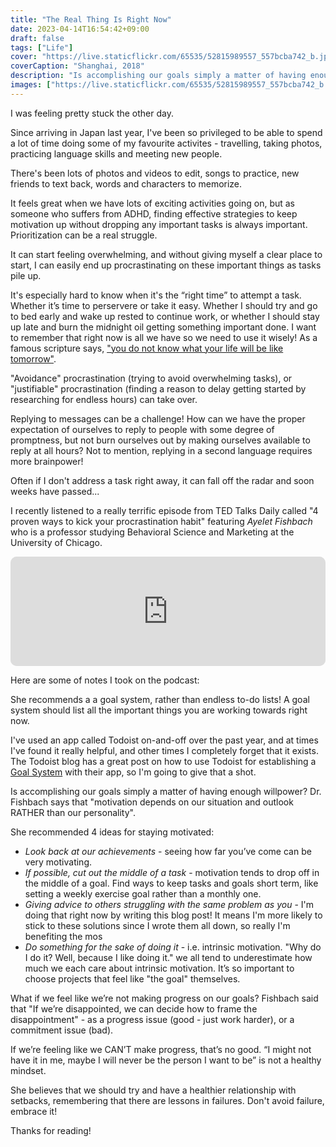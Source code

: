 ```yaml
---
title: "The Real Thing Is Right Now"
date: 2023-04-14T16:54:42+09:00
draft: false
tags: ["Life"]
cover: "https://live.staticflickr.com/65535/52815989557_557bcba742_b.jpg"
coverCaption: "Shanghai, 2018"
description: "Is accomplishing our goals simply a matter of having enough willpower?"
images: ["https://live.staticflickr.com/65535/52815989557_557bcba742_b.jpg"]
---
```

I was feeling pretty stuck the other day.

Since arriving in Japan last year, I've been so privileged to be able to spend a lot of time doing some of my favourite activites - travelling, taking photos, practicing language skills and meeting new people.

There's been lots of photos and videos to edit, songs to practice, new friends to text back, words and characters to memorize.  

It feels great when we have lots of exciting activities going on, but as someone who suffers from ADHD, finding effective strategies to keep motivation up without dropping any important tasks is always important.  Prioritization can be a real struggle.

It can start feeling overwhelming, and without giving myself a clear place to start, I can easily end up procrastinating on these important things as tasks pile up.

It's especially hard to know when it's the “right time” to attempt a task.  Whether it’s time to perservere or take it easy.  Whether I should try and go to bed early and wake up rested to continue work, or whether I should stay up late and burn the midnight oil getting something important done.  I want to remember that right now is all we have so we need to use it wisely!  As a famous scripture says, ["you do not know what your life will be like tomorrow"](https://wol.jw.org/en/wol/b/r1/lp-e/nwtsty/59/4#study=discover&v=59:4:14).

"Avoidance" procrastination (trying to avoid overwhelming tasks), or "justifiable" procrastination (finding a reason to delay getting started by researching for endless hours) can take over.

Replying to messages can be a challenge!  How can we have the proper expectation of ourselves to reply to people with some degree of promptness, but not burn ourselves out by making ourselves available to reply at all hours?  Not to mention, replying in a second language requires more brainpower!

Often if I don't address a task right away, it can fall off the radar and soon weeks have passed...

I recently listened to a really terrific episode from TED Talks Daily called "4 proven ways to kick your procrastination habit" featuring *Ayelet Fishbach* who is a professor studying Behavioral Science and Marketing at the University of Chicago.

<iframe id="embedPlayer" src="https://embed.podcasts.apple.com/us/podcast/4-proven-ways-to-kick-your-procrastination-habit-ayelet/id160904630?i=1000601180814&amp;itsct=podcast_box_player&amp;itscg=30200&amp;ls=1&amp;theme=auto" height="175px" frameborder="0" sandbox="allow-forms allow-popups allow-same-origin allow-scripts allow-top-navigation-by-user-activation" allow="autoplay *; encrypted-media *; clipboard-write" style="width: 100%; max-width: 660px; overflow: hidden; border-radius: 10px; transform: translateZ(0px); animation: 2s 6 loading-indicator; background-color: rgb(228, 228, 228);"></iframe>

Here are some of notes I took on the podcast:

She recommends a a goal system, rather than endless to-do lists!  A goal system should list all the important things you are working towards right now.

I've used an app called Todoist on-and-off over the past year, and at times I've found it really helpful, and other times I completely forget that it exists.  The Todoist blog has a great post on how to use Todoist for establishing a [Goal System](https://blog.doist.com/goals-todoist/) with their app, so I'm going to give that a shot.

Is accomplishing our goals simply a matter of having enough willpower?  Dr. Fishbach says that "motivation depends on our situation and outlook RATHER than our personality".

She recommended 4 ideas for staying motivated:

- *Look back at our achievements* - seeing how far you’ve come can be very motivating.
- *If possible, cut out the middle of a task* - motivation tends to drop off in the middle of a goal.  Find ways to keep tasks and goals short term, like setting a weekly exercise goal rather than a monthly one.
- *Giving advice to others struggling with the same problem as you* - I'm doing that right now by writing this blog post!  It means I'm more likely to stick to these solutions since I wrote them all down, so really I'm benefiting the mos
- *Do something for the sake of doing it* - i.e. intrinsic motivation.  "Why do I do it?  Well, because I like doing it."  we all tend to underestimate how much we each care about intrinsic motivation.  It’s so important to choose projects that feel like "the goal" themselves.

What if we feel like we’re not making progress on our goals?  Fishbach said that "If we’re disappointed, we can decide how to frame the disappointment" - as a progress issue (good - just work harder), or a commitment issue (bad).

If we’re feeling like we CAN’T make progress, that’s no good.  “I might not have it in me, maybe I will never be the person I want to be” is not a healthy mindset.

She believes that we should try and have a healthier relationship with setbacks, remembering that there are lessons in failures.  Don't avoid failure, embrace it!

Thanks for reading!